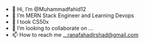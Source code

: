 - 👋 Hi, I’m @Muhammadfahid12
- 👀 I’m MERN Stack Engineer and Learning Devops
- 🌱 I took CS50x
- 💞️ I’m looking to collaborate on ...
- 📫 How to reach me ...ranafahadirshad@gmail.com

<!---
Muhammadfahid12/Muhammadfahid12 is a ✨ special ✨ repository because its `README.md` (this file) appears on your GitHub profile.
You can click the Preview link to take a look at your changes.
--->
